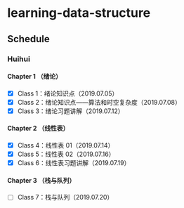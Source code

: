 # learning-data-structure

## Schedule

### Huihui

#### Chapter 1 （绪论）
- [x] Class 1：绪论知识点（2019.07.05）
- [x] Class 2：绪论知识点——算法和时空复杂度（2019.07.08）
- [x] Class 3：绪论习题讲解（2019.07.12）

#### Chapter 2 （线性表）
- [x] Class 4：线性表 01（2019.07.14）
- [x] Class 5：线性表 02（2019.07.16）
- [x] Class 6：线性表习题讲解（2019.07.19）

#### Chapter 3 （栈与队列）
- [ ] Class 7：栈与队列（2019.07.20）